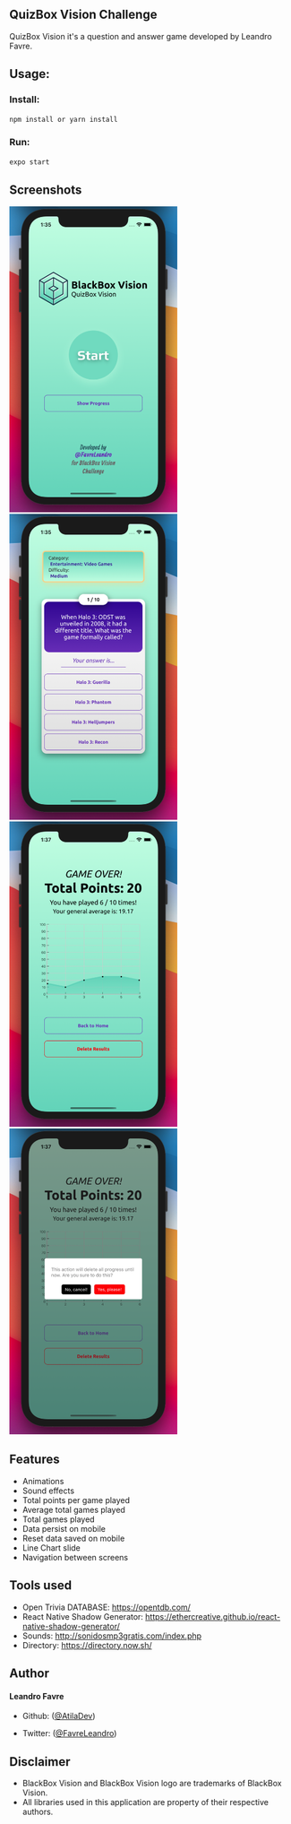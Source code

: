 ## QuizBox Vision Challenge

QuizBox Vision it's a question and answer game developed by Leandro Favre.

## Usage:

### Install:

```sh
npm install or yarn install
```

### Run:

```sh
expo start
```

## Screenshots

<p float="left">
  <img src="https://github.com/AtilaDev/QuizBoxVision/blob/main/assets/screenshots/photo1.png" width="300">
  <img src="https://github.com/AtilaDev/QuizBoxVision/blob/main/assets/screenshots/photo2.png" width="300">
  <img src="https://github.com/AtilaDev/QuizBoxVision/blob/main/assets/screenshots/photo3.png" width="300">
  <img src="https://github.com/AtilaDev/QuizBoxVision/blob/main/assets/screenshots/photo4.png" width="300">  
</p>

## Features

- Animations
- Sound effects
- Total points per game played
- Average total games played
- Total games played
- Data persist on mobile
- Reset data saved on mobile
- Line Chart slide
- Navigation between screens

## Tools used

- Open Trivia DATABASE: https://opentdb.com/
- React Native Shadow Generator: https://ethercreative.github.io/react-native-shadow-generator/
- Sounds: http://sonidosmp3gratis.com/index.php
- Directory: https://directory.now.sh/

## Author

#### Leandro Favre

- Github: ([@AtilaDev](https://github.com/AtilaDev))

- Twitter: ([@FavreLeandro](https://twitter.com/FavreLeandro))

## Disclaimer

- BlackBox Vision and BlackBox Vision logo are trademarks of BlackBox Vision.
- All libraries used in this application are property of their respective authors.
